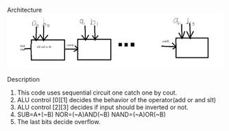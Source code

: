 Architecture
![alt text](https://github.com/nixczhou/Computer-Organization/blob/master/Lab1/images/arc.JPG)


Description

1. This code uses sequential circuit one catch one by cout.  
2. ALU control [0][1] decides the behavior of the operator(add or and slt)  
3. ALU control [2][3] decides if input should be inverted or not.  
4. SUB=A+(~B)  NOR=(~A)AND(~B)  NAND=(~A)OR(~B)  
5. The last bits decide overflow.  
